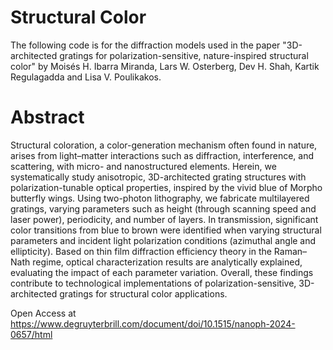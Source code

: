 # Structural Color 

The following code is for the diffraction models used in the paper "3D-architected gratings for polarization-sensitive, nature-inspired structural color" by Moisés H. Ibarra Miranda, Lars W. Osterberg, Dev H. Shah, Kartik Regulagadda and Lisa V. Poulikakos.

# Abstract

Structural coloration, a color-generation mechanism often found in nature, arises from light–matter interactions such as diffraction, interference, and scattering, with micro- and nanostructured elements. Herein, we systematically study anisotropic, 3D-architected grating structures with polarization-tunable optical properties, inspired by the vivid blue of Morpho butterfly wings. Using two-photon lithography, we fabricate multilayered gratings, varying parameters such as height (through scanning speed and laser power), periodicity, and number of layers. In transmission, significant color transitions from blue to brown were identified when varying structural parameters and incident light polarization conditions (azimuthal angle and ellipticity). Based on thin film diffraction efficiency theory in the Raman–Nath regime, optical characterization results are analytically explained, evaluating the impact of each parameter variation. Overall, these findings contribute to technological implementations of polarization-sensitive, 3D-architected gratings for structural color applications.

Open Access at https://www.degruyterbrill.com/document/doi/10.1515/nanoph-2024-0657/html 

